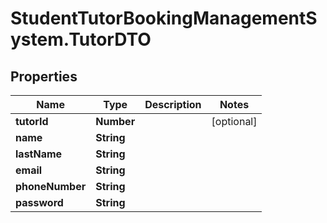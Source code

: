 # StudentTutorBookingManagementSystem.TutorDTO

## Properties
Name | Type | Description | Notes
------------ | ------------- | ------------- | -------------
**tutorId** | **Number** |  | [optional] 
**name** | **String** |  | 
**lastName** | **String** |  | 
**email** | **String** |  | 
**phoneNumber** | **String** |  | 
**password** | **String** |  | 
